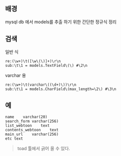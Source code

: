 
## 배경
mysql db 에서 models를 추출 하기 위한 간단한 정규식 정리

## 검색

일반 식
```
re:(\w+)\t([\w\(\)]+)\r\n
sub:\t\1 = models.TextField\(\) #\2\n
```

varchar 용 
```
re:(\w+)\t(varchar\((\d+)\))\r\n
sub:\t\1 = models.CharField\(max_length=\2\) #\3\n

```

##  예
```
name	varchar(20)
search_form	varchar(256)
list_webtoon	text
contents_webtoon	text
main_url	varchar(256)
etc	text
```
>toad 툴에서 긁어 올 수 있다.
>
>